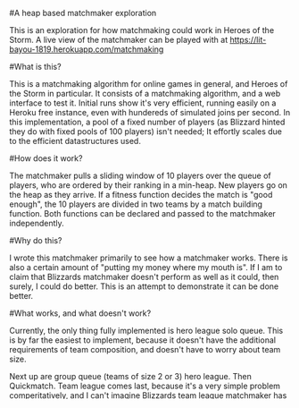 #A heap based matchmaker exploration

This is an exploration for how matchmaking could work in Heroes of the Storm. A live view of the matchmaker can be played with at https://lit-bayou-1819.herokuapp.com/matchmaking

#What is this?

This is a matchmaking algorithm for online games in general, and Heroes of the Storm in particular.
It consists of a matchmaking algorithm, and a web interface to test it. Initial runs show it's very efficient, running easily on a Heroku free instance, even with hundereds of simulated joins per second.
In this implementation, a pool of a fixed number of players (as Blizzard hinted they do with fixed pools of 100 players) isn't needed; It effortly scales due to the efficient datastructures used.

#How does it work?

The matchmaker pulls a sliding window of 10 players over the queue of players, who are ordered by their ranking in a min-heap. New players go on the heap as they arrive.
If a fitness function decides the match is "good enough", the 10 players are divided in two teams by a match building function.
Both functions can be declared and passed to the matchmaker independently.

#Why do this?

I wrote this matchmaker primarily to see how a matchmaker works. There is also a certain amount of "putting my money where my mouth is". If I am to claim that Blizzards matchmaker doesn't perform as well as it could, then surely, I could do better. This is an attempt to demonstrate it can be done better.

#What works, and what doesn't work?

Currently, the only thing fully implemented is hero league solo queue. This is by far the easiest to implement, because it doesn't have the additional requirements of team composition, and doesn't have to worry about team size.

Next up are group queue (teams of size 2 or 3) hero league. Then Quickmatch. Team league comes last, because it's a very simple problem comperitatively, and I can't imagine Blizzards team league matchmaker has any problems.

#Why doesn't your matchmaker do X instead of Y?

Good question! Open an issue to discuss it. If we agree, I can see if I can implement it, or you can submit a pull request yourself, and we can see how it performs.

#Cool stuff! How can I help?

In any way you want to. The web interface for testing is really shakey. Actually, the whole web side of things is really bad all-round. If you're good with html/css, you could already make that a ton better. If you are handy with packaging Scala applications, the static files should be delivered statically and have proper caching headers. If you have good ideas on how things should work, you can express them in an issue. If you have see I'm doing things terribly wrong, you can yell at me for being stupid and doing it wrong (and show me how to do it right). If you think I'm taking this in a whole wrong direction, you can fork the project, and take it back to the right direction. If you do any of those things, you have my undying gratitude.

##Dude, you're doing a hobby project in your spare time. Blizzard has tons of the best engineers money can buy. Do you seriously think you can do better than them?

Maybe.
